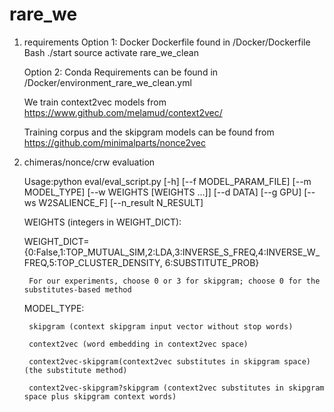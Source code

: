 # rare_we

1. requirements
   Option 1: Docker
   Dockerfile found in /Docker/Dockerfile
   Bash ./start
   source activate rare_we_clean
   
   Option 2: Conda
   Requirements can be found in /Docker/environment_rare_we_clean.yml
		

   We train context2vec models from https://www.github.com/melamud/context2vec/
   
   Training corpus and the skipgram models can be found from https://github.com/minimalparts/nonce2vec

2. chimeras/nonce/crw evaluation

    Usage:python eval/eval_script.py [-h] [--f MODEL_PARAM_FILE] [--m MODEL_TYPE]
                      [--w WEIGHTS [WEIGHTS ...]] [--d DATA] [--g GPU]
                      [--ws W2SALIENCE_F] [--n_result N_RESULT]
                     

  

    WEIGHTS (integers in WEIGHT_DICT):
        
	WEIGHT_DICT={0:False,1:TOP_MUTUAL_SIM,2:LDA,3:INVERSE_S_FREQ,4:INVERSE_W_FREQ,5:TOP_CLUSTER_DENSITY, 6:SUBSTITUTE_PROB}

        For our experiments, choose 0 or 3 for skipgram; choose 0 for the substitutes-based method



    MODEL_TYPE:
    
        skipgram (context skipgram input vector without stop words)
        
        context2vec (word embedding in context2vec space)
        
        context2vec-skipgram(context2vec substitutes in skipgram space) (the substitute method)
        
        context2vec-skipgram?skipgram (context2vec substitutes in skipgram space plus skipgram context words)







